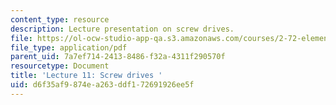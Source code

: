 ```yaml
---
content_type: resource
description: Lecture presentation on screw drives.
file: https://ol-ocw-studio-app-qa.s3.amazonaws.com/courses/2-72-elements-of-mechanical-design-spring-2009/d6f35af9874ea263ddf172691926ee5f_MIT2_72s09_lec11.pdf
file_type: application/pdf
parent_uid: 7a7ef714-2413-8486-f32a-4311f290570f
resourcetype: Document
title: 'Lecture 11: Screw drives '
uid: d6f35af9-874e-a263-ddf1-72691926ee5f
---
```

